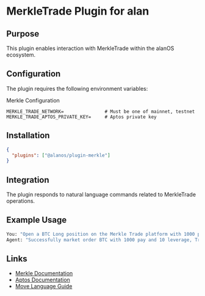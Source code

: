 # MerkleTrade Plugin for alan

## Purpose

This plugin enables interaction with MerkleTrade within the alanOS ecosystem.

## Configuration

The plugin requires the following environment variables:

Merkle Configuration

```env
MERKLE_TRADE_NETWORK=               # Must be one of mainnet, testnet
MERKLE_TRADE_APTOS_PRIVATE_KEY=     # Aptos private key
```

## Installation

```json
{
  "plugins": ["@alanos/plugin-merkle"]
}
```

## Integration

The plugin responds to natural language commands related to MerkleTrade operations.

## Example Usage

```bash
You: "Open a BTC Long position on the Merkle Trade platform with 1000 pay and 10 leverage."
Agent: "Successfully market order BTC with 1000 pay and 10 leverage, Transaction: 0x104af5d1a786a2e1a4721a721b2cfccc7e15fa41eec15a489ba1768790adb523"
```

## Links

- [Merkle Documentation](https://docs.merkle.trade/)
- [Aptos Documentation](https://aptos.dev/)
- [Move Language Guide](https://move-language.github.io/move/)
